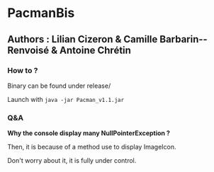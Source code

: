 # PacmanBis
## Authors : Lilian Cizeron & Camille Barbarin--Renvoisé & Antoine Chrétin

### How to ?
Binary can be found under release/

Launch with `java -jar Pacman_v1.1.jar`

### Q&A
**Why the console display many NullPointerException ?**

Then, it is because of a method use to display ImageIcon.

Don't worry about it, it is fully under control.
